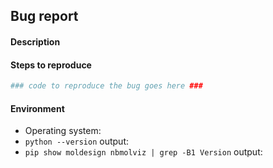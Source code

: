 <!-- Delete the text below if you're not filing a bug report -->
## Bug report
#### Description
<!-- A quick description of what's going wrong -->

#### Steps to reproduce
<!-- If possible, show us how to reproduce the bug, INCLUDING any error messages you receive -->

```python
### code to reproduce the bug goes here ###
```

#### Environment
  - Operating system: <!-- e.g., "MacOS 10.12.3" or "Debian 8.8"-->
  - `python --version` output: <!-- e.g., "2.7.13" or "Python 3.5.2 :: Continuum Analytics, Inc."-->
  - `pip show moldesign nbmolviz | grep -B1 Version` output:
